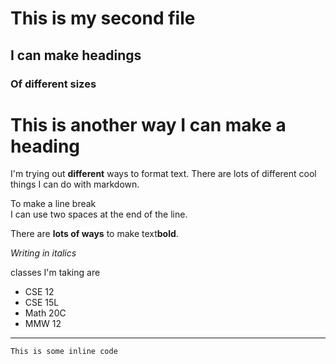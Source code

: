# This is my second file

## I can make headings

### Of different sizes

This is another way I can make a heading
============

I'm trying out **different** ways to format text. There are lots of different cool things I can do with markdown.

To make a line break  
I can use two spaces at the end of the line.

There are __lots of ways__ to make text**bold**.

*Writing in italics*


classes I'm taking are
* CSE 12
* CSE 15L
* Math 20C
* MMW 12

---
`This is some inline code`
